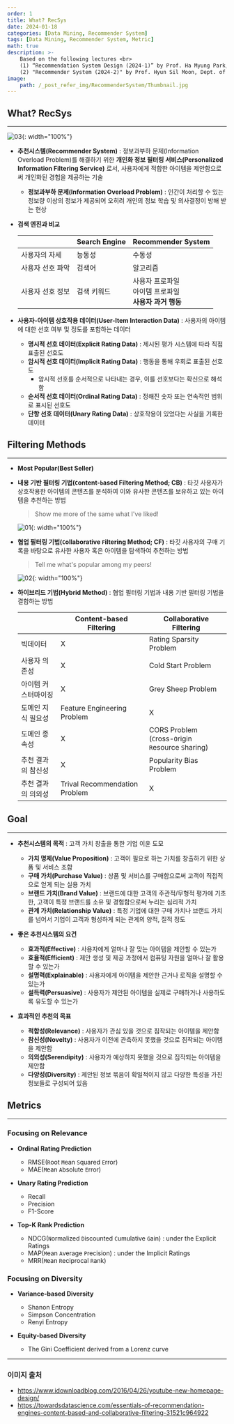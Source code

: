 ```yaml
---
order: 1
title: What? RecSys
date: 2024-01-18
categories: [Data Mining, Recommender System]
tags: [Data Mining, Recommender System, Metric]
math: true
description: >-
    Based on the following lectures <br>
    (1) “Recommendation System Design (2024-1)” by Prof. Ha Myung Park, Dept. of Artificial Intelligence. College of SW, Kookmin Univ. <br>
    (2) "Recommender System (2024-2)" by Prof. Hyun Sil Moon, Dept. of Data Science, The Grad. School, Kookmin Univ.
image:
    path: /_post_refer_img/RecommenderSystem/Thumbnail.jpg
---
```


## What? RecSys
-----

![03](/_post_refer_img/RecommenderSystem/01-03.jpeg){: width="100%"}

- **추천시스템(Recommender System)** : 정보과부하 문제(Information Overload Problem)를 해결하기 위한 **개인화 정보 필터링 서비스(Personalized Information Filtering Service)** 로서, 사용자에게 적합한 아이템을 제안함으로써 개인화된 경험을 제공하는 기술

    - **정보과부하 문제(Information Overload Problem)** : 인간이 처리할 수 있는 정보량 이상의 정보가 제공되어 오히려 개인의 정보 학습 및 의사결정이 방해 받는 현상

- **검색 엔진과 비교**

    | | Search Engine | Recommender System |
    |---|---|---|
    | 사용자의 자세 | 능동성 | 수동성 |
    | 사용자 선호 파악 | 검색어 | 알고리즘 |
    | 사용자 선호 정보 | 검색 키워드 | 사용자 프로파일 <br> 아이템 프로파일 <br> **사용자 과거 행동** |

- **사용자-아이템 상호작용 데이터(User-Item Interaction Data)** : 사용자의 아이템에 대한 선호 여부 및 정도를 포함하는 데이터
    - **명시적 선호 데이터(Explicit Rating Data)** : 제시된 평가 시스템에 따라 직접 표출된 선호도
    - **암시적 선호 데이터(Implicit Rating Data)** : 행동을 통해 우회로 표출된 선호도
        - 암시적 선호를 순서적으로 나타내는 경우, 이를 선호보다는 확신으로 해석함
    - **순서적 선호 데이터(Ordinal Rating Data)** : 정해진 숫자 또는 연속적인 범위로 표시된 선호도
    - **단항 선호 데이터(Unary Rating Data)** : 상호작용이 있었다는 사실을 기록한 데이터

## Filtering Methods
-----

- **Most Popular(Best Seller)**

- **내용 기반 필터링 기법(`C`ontent-`b`ased Filtering Method; CB)** : 타깃 사용자가 상호작용한 아이템의 콘텐츠를 분석하여 이와 유사한 콘텐츠를 보유하고 있는 아이템을 추천하는 방법

    > Show me more of the same what I've liked!

    ![01](/_post_refer_img/RecommenderSystem/01-01.png){: width="100%"}

- **협업 필터링 기법(`C`ollaborative `F`iltering Method; CF)** : 타깃 사용자의 구매 기록을 바탕으로 유사한 사용자 혹은 아이템을 탐색하여 추천하는 방법

    > Tell me what's popular among my peers!

    ![02](/_post_refer_img/RecommenderSystem/01-02.png){: width="100%"}

- **하이브리드 기법(Hybrid Method)** : 협업 필터링 기법과 내용 기반 필터링 기법을 결합하는 방법

    | | Content-based Filtering | Collaborative Filtering |
    |---|---|---|
    | 빅데이터 | X | Rating Sparsity Problem |
    | 사용자 의존성 | X | Cold Start Problem |
    | 아이템 커스터마이징 | X | Grey Sheep Problem |
    | 도메인 지식 필요성 | Feature Engineering Problem | X |
    | 도메인 종속성 | X | CORS Problem <br> (`C`ross-`O`rigin `R`esource `S`haring) |
    | 추천 결과의 참신성 | X | Popularity Bias Problem |
    | 추천 결과의 의외성 | Trival Recommendation Problem | X |

## Goal
-----

- **추천시스템의 목적** : 고객 가치 창출을 통한 기업 이윤 도모
    - **가치 명제(Value Proposition)** : 고객이 필요로 하는 가치를 창출하기 위한 상품 및 서비스 조합
    - **구매 가치(Purchase Value)** : 상품 및 서비스를 구매함으로써 고객이 직접적으로 얻게 되는 실용 가치
    - **브랜드 가치(Brand Value)** : 브랜드에 대한 고객의 주관적/무형적 평가에 기초한, 고객이 특정 브랜드를 소유 및 경험함으로써 누리는 심리적 가치
    - **관계 가치(Relationship Value)** : 특정 기업에 대한 구매 가치나 브랜드 가치를 넘어서 기업이 고객과 형성하게 되는 관계의 양적, 질적 정도

- **좋은 추천시스템의 요건**
    - **효과적(Effective)** : 사용자에게 얼마나 잘 맞는 아이템을 제안할 수 있는가
    - **효율적(Efficient)** : 제안 생성 및 제공 과정에서 컴퓨팅 자원을 얼마나 잘 활용할 수 있는가
    - **설명력(Explainable)** : 사용자에게 아이템을 제안한 근거나 로직을 설명할 수 있는가
    - **설득력(Persuasive)** : 사용자가 제안된 아이템을 실제로 구매하거나 사용하도록 유도할 수 있는가

- **효과적인 추천의 목표**
    - **적합성(Relevance)** : 사용자가 관심 있을 것으로 짐작되는 아이템을 제안함
    - **참신성(Novelty)** : 사용자가 이전에 관측하지 못했을 것으로 짐작되는 아이템을 제안함
    - **의외성(Serendipity)** : 사용자가 예상하지 못했을 것으로 짐작되는 아이템을 제안함
    - **다양성(Diversity)** : 제안된 정보 묶음이 확일적이지 않고 다양한 특성을 가진 정보들로 구성되어 있음

## Metrics
-----

### Focusing on Relevance

- **Ordinal Rating Prediction**
    - RMSE(`R`oot `M`ean `S`quared `E`rror)
    - MAE(`M`ean `A`bsolute `E`rror)

- **Unary Rating Prediction**
    - Recall
    - Precision
    - F1-Score

- **Top-K Rank Prediction**
    - NDCG(`N`ormalized `D`iscounted `C`umulative `G`ain) : under the Explicit Ratings
    - MAP(`M`ean `A`verage `P`recision) : under the Implicit Ratings
    - MRR(`M`ean `R`eciprocal `R`ank)

### Focusing on Diversity

- **Variance-based Diversity**
    - Shanon Entropy
    - Simpson Concentration
    - Renyi Entropy

- **Equity-based Diversity**
    - The Gini Coefficient derived from a Lorenz curve

-----

### 이미지 출처

- https://www.idownloadblog.com/2016/04/26/youtube-new-homepage-design/
- https://towardsdatascience.com/essentials-of-recommendation-engines-content-based-and-collaborative-filtering-31521c964922
